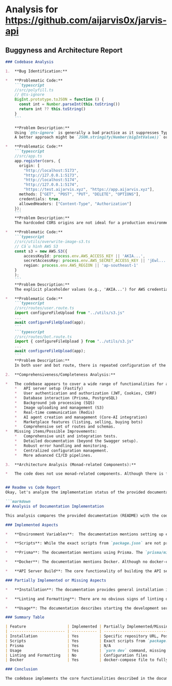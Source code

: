 
# Analysis for https://github.com/aijarvis0x/jarvis-api

## Buggyness and Architecture Report
```markdown
### Codebase Analysis

1.  **Bug Identification:**

*   **Problematic Code:**
    ```typescript
    //src/polyfill.ts
    // @ts-ignore
    BigInt.prototype.toJSON = function () {
      const int = Number.parseInt(this.toString())
      return int ?? this.toString()
    }
    ```

    **Problem Description:**
    Using `@ts-ignore` is generally a bad practice as it suppresses TypeScript errors, potentially hiding real issues. While this code aims to provide `JSON.stringify` support for `BigInt`, using `Number.parseInt` might lead to precision loss as `Number` cannot accurately represent the entire range of `BigInt`.  Also, the fallback to `this.toString()` is okay, but the use of `??` implies that if Number.parseInt results in `NaN`, then it will use the string representation, but `Number.parseInt` returning `NaN` can still cause unexpected behaviors further down the code.
    A better approach might be `JSON.stringify(Number(bigIntValue))` or using a library that correctly serializes BigInts.

*   **Problematic Code:**
    ```typescript
    //src/app.ts
    app.register(cors, {
      origin: [
        "http://localhost:5173",
        "http://127.0.0.1:5173", 
        "http://localhost:5174", 
        "http://127.0.0.1:5174", 
        "https://test.aijarvis.xyz", "https://app.aijarvis.xyz"],
      methods: ["GET", "POST", "PUT", "DELETE", "OPTIONS"],
      credentials: true,
      allowedHeaders: ["Content-Type", "Authorization"]
    });
    ```
    **Problem Description:**
    The hardcoded CORS origins are not ideal for a production environment. It's better to configure these origins through environment variables for flexibility and security. This setup makes it difficult to add or remove origins without modifying and redeploying the code.  Furthermore, the lack of wildcard support could limit dynamic subdomains, and it is necessary to ensure that this whitelist is correctly kept up to date.

*   **Problematic Code:**
    ```typescript
    //src/utils/overwrite-image-s3.ts
    // Cấu hình AWS S3
    const s3 = new AWS.S3({
    	accessKeyId: process.env.AWS_ACCESS_KEY || 'AKIA...',
    	secretAccessKey: process.env.AWS_SECRET_ACCESS_KEY || 'jEwl...',
    	region: process.env.AWS_REGION || 'ap-southeast-1'
    }
    );
    ```
    **Problem Description:**
    The explicit placeholder values (e.g., 'AKIA...') for AWS credentials are a HUGE security risk. If these placeholders are used, the code won't work and expose AWS's credentials. The code should throw an error or exit if environment variables are not properly configured.

*   **Problematic Code:**
    ```typescript
    //src/routes/user.route.ts
    import configureFileUpload from "../utils/s3.js"
    ...
    await configureFileUpload(app);
    ```
    ```typescript
    //src/routes/bot.route.ts
    import { configureFileUpload } from "../utils/s3.js"
    ...
    await configureFileUpload(app);
    ```
    **Problem Description:**
    In both user and bot route, there is repeated configuration of the `configureFileUpload`, which suggests that it should only be called once at the initialization of the server.

2.  **Comprehensiveness/Completeness Analysis:**

*   The codebase appears to cover a wide range of functionalities for an AI agent platform, including:
    *   API server setup (Fastify)
    *   User authentication and authorization (JWT, Cookies, CSRF)
    *   Database interaction (Prisma, PostgreSQL)
    *   Background job processing (SQS)
    *   Image uploading and management (S3)
    *   Real-time communication (Redis)
    *   AI agent creation and management (Core-AI integration)
    *   Marketplace features (listing, selling, buying bots)
    *   Comprehensive set of routes and schemas.
*   Missing items/Possible Improvements:
    *   Comprehensive unit and integration tests.
    *   Detailed documentation (beyond the Swagger setup).
    *   Robust error handling and monitoring.
    *   Centralized configuration management.
    *   More advanced CI/CD pipelines.

3.  **Architecture Analysis (Monad-related Components):**

*   The code does not use monad-related components. Although there is file named `src/utils/monad-utils.ts`, it is not using any monad-related coding patterns.


## Readme vs Code Report
Okay, let's analyze the implementation status of the provided documentation in the codebase.

```markdown
## Analysis of Documentation Implementation

This analysis compares the provided documentation (README) with the codebase to determine which aspects of the documentation are implemented, and which are missing or incomplete.

### Implemented Aspects

*   **Environment Variables**:  The documentation mentions setting up environment variables using a `.env` file.  The code extensively uses `env-var` to read environment variables throughout various files (e.g., `src/env.ts`, `src/config/s3-config.ts`, `src/utils/overwrite-image-s3.ts`, `src/utils/s3.ts`). Examples: `ENCRYPTION_KEY`, `BE_DATABASE_URL`, `REDIS_HOST`, `AWS_ACCESS_KEY`, etc.

*   **Scripts**: While the exact scripts from `package.json` are not provided, the `ecosystem.config.cjs`, `ecosystem-scan.config.cjs`, and `ecosystem-worker.config.cjs` files suggest that PM2 is being used for process management, likely invoked by scripts like `dev`, `build`, and potentially others. These files define applications named `api`, `scan`, and `worker-gen-agent` that are run using `dist/server.js`, `dist/scan/scan.js`, and `dist/core-ai/start-ai-generate.job.js` respectively, hinting at the "dev" and "build" scripts being implemented.

*   **Prisma**: The documentation mentions using Prisma. The `prisma/migrations` directory and the `BE_DATABASE_URL` environment variable confirm that Prisma is indeed used for database management and migrations. The migrations define the database schema.

*   **Docker**: The documentation mentions Docker. Although no docker-compose.yml or Dockerfile were supplied, there are mentions of usage of Docker commands `docker compose exec api` so it is likely Docker is implemented.

*   **API Server Build**: The core functionality of building the API server using Fastify is implemented. The `src/app.ts` file demonstrates the creation of a Fastify instance, registration of plugins (CORS, Sensible, Cookie, Security Headers, Swagger, Auth, Rate Limit), and defining routes.

### Partially Implemented or Missing Aspects

*   **Installation**: The documentation provides general installation instructions (clone repository, install dependencies, setup `.env`). While `yarn install` and `.env` usage are confirmed by the codebase, the specific `<repository-url>` is missing. Also, the documentation does not mention steps that are required after `yarn install` such as database migrations (`npx prisma migrate dev` or `npx prisma migrate deploy`).

*   **Linting and Formatting**: There are no obvious signs of linting or formatting configuration files (e.g., `.eslintrc.js`, `.prettierrc.js`) in the provided codebase. While the documentation mentions `yarn lint` and `yarn format`, the implementation is not confirmed by relevant configuration files.

*   **Usage**: The documentation describes starting the development server with `yarn dev`. There is no explicit `yarn dev` script in the code provided, `ecosystem.config.cjs` hints at the presence of such a script.

### Summary Table

| Feature                  | Implemented | Partially Implemented/Missing                                      | Notes                                                                                                                                                                                                                                                                                                                                                         |
| ------------------------ | ----------- | ------------------------------------------------------------------ | ------------------------------------------------------------------------------------------------------------------------------------------------------------------------------------------------------------------------------------------------------------------------------------------------------------------------------------------------------------- |
| Installation             | Yes         | Specific repository URL, Post install database migrations           | `.env` usage is confirmed. Missing the commands after `yarn install` that are needed such as setting up database migrations.                                                                                                                                                                                                                             |
| Scripts                  | Yes         | Exact scripts from `package.json` not visible, but PM2 configs suggest their usage | `ecosystem.config.cjs` and related files suggest "dev" and "build" scripts exist.                                                                                                                                                                                                                                                                  |
| Prisma                   | Yes         | N/A                                                                | `prisma/migrations` and `BE_DATABASE_URL` confirm usage.                                                                                                                                                                                                                                                                                                     |
| Usage                    | Yes         | `yarn dev` command, missing context                                                                   | Running the app with Docker is also mentioned. `ecosystem.config.cjs` seems to related to usage.                                                                                                                                                                                                                                     |
| Linting and Formatting   | No          | Configuration files                                                | No visible linting/formatting config files.                                                                                                                                                                                                                                                                                                                    |
| Docker                   | Yes         | docker-compose file to fully describe implementation               | The commands suggest dockerization is present, no explicit docker-compose.yml                                                                                                                                                                                                                            |

### Conclusion

The codebase implements the core functionalities described in the documentation, particularly concerning environment variables, database management with Prisma, and building the API server with Fastify and related plugins.  However, key aspects related to linting, formatting, installation steps, and the exact usage of development scripts remain either partially implemented or missing based on the provided code.
```

